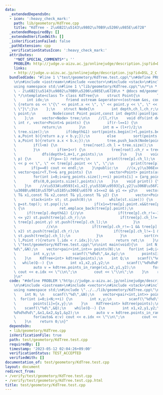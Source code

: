 ```yaml
---
data:
  _extendedDependsOn:
  - icon: ':heavy_check_mark:'
    path: lib/geometory/KdTree.cpp
    title: "KdTree - 2\u6B21\u5143\u9802\u70B9\u5206\u985E\u6728"
  _extendedRequiredBy: []
  _extendedVerifiedWith: []
  _isVerificationFailed: false
  _pathExtension: cpp
  _verificationStatusIcon: ':heavy_check_mark:'
  attributes:
    '*NOT_SPECIAL_COMMENTS*': ''
    PROBLEM: http://judge.u-aizu.ac.jp/onlinejudge/description.jsp?id=DSL_2_C
    links:
    - http://judge.u-aizu.ac.jp/onlinejudge/description.jsp?id=DSL_2_C
  bundledCode: "#line 1 \"test/geometory/KdTree.test.cpp\"\n#define PROBLEM \"http://judge.u-aizu.ac.jp/onlinejudge/description.jsp?id=DSL_2_C\"\
    \n\n#include <iostream>\n#include <vector>\n#include <stack>\n#include <algorithm>\n\
    using namespace std;\n#line 1 \"lib/geometory/KdTree.cpp\"\n/*\n * @title KdTree\
    \ - 2\u6B21\u5143\u9802\u70B9\u5206\u985E\u6728\n * @docs md/geometory/KdTree.md\n\
    \ */\ntemplate<class T> class KdTree{\n    struct Point{\n        T x,y;\n   \
    \     int idx;\n        friend ostream &operator<<(ostream &os, const Point& point)\
    \ {return os << \"{\" << point.x << \", \" << point.y << \", \" << point.idx <<\
    \ \"}\";}\n    };\n    struct Node{\n        int depth,ch_l,ch_r;\n        Point\
    \ point;\n        Node(const Point point,const int depth):point(point),depth(depth),ch_l(-1),ch_r(-1){};\n\
    \    };\n    vector<Node> tree;\n\n    //[l,r)\n    void dfs(int depth, int l,\
    \ int r, vector<Point>& points) {\n        if(r-l==1) {\n            tree.push_back(Node(points[l],depth));\n\
    \            return;\n        }\n        int m = (l+r)/2;\n        int root =\
    \ tree.size();\n        if(depth&1) sort(points.begin()+l,points.begin()+r,[&](Point\
    \ a,Point b){return a.y < b.y;});\n        else        sort(points.begin()+l,points.begin()+r,[&](Point\
    \ a,Point b){return a.x < b.x;});\n        tree.push_back(Node(points[m],depth));\n\
    \        if(l<m) {\n            tree[root].ch_l = tree.size();\n            dfs(depth+1,l,m,points);\n\
    \        }\n        if(m+1<r) {\n            tree[root].ch_r = tree.size();\n\
    \            dfs(depth+1,m+1,r,points);\n        }\n    }\n    void print(int\
    \ p) {\n        if(p==-1) return;\n        print(tree[p].ch_l);\n        cout\
    \ << p << \", \" << tree[p].point << \", \";\n        print(tree[p].ch_r);\n \
    \       if(p==0) cout << endl;\n    }\npublic:\n    //(x,y)\u306Evector\n    KdTree(const\
    \ vector<pair<T,T>>& arg_points) {\n        vector<Point> points(arg_points.size());\n\
    \        for(int i=0;i<arg_points.size();++i) points[i] = {arg_points[i].first,arg_points[i].second,i};\n\
    \        dfs(0,0,points.size(),points);\n    }\n    void print() {\n        print(0);\n\
    \    }\n    //x\u533A\u9593[x1,x2],y\u533A\u9593[y1,y2]\u306B\u56F2\u307E\u308C\
    \u308B\u9818\u57DF\u5185\u306E\u6570 x1<=x2 && y1 <= y2\n    vector<Point> points_in_range(const\
    \ T& x1,const T& x2,const T& y1,const T& y2) {\n        vector<Point> ret;\n \
    \       stack<int> st; st.push(0);\n        while(st.size()) {\n            int\
    \ p=st.top(); st.pop();\n            if(x1<=tree[p].point.x&&tree[p].point.x<=x2&&y1<=tree[p].point.y&&tree[p].point.y<=y2)\
    \ {\n                ret.emplace_back(tree[p].point);\n            }\n       \
    \     if(tree[p].depth&1) {//y\n                if(tree[p].ch_r!=-1 && tree[p].point.y\
    \ <= y2) st.push(tree[p].ch_r);\n                if(tree[p].ch_l!=-1 && y1 <=\
    \ tree[p].point.y) st.push(tree[p].ch_l);\n            }\n            else { \
    \              //x\n                if(tree[p].ch_r!=-1 && tree[p].point.x <=\
    \ x2) st.push(tree[p].ch_r);\n                if(tree[p].ch_l!=-1 && x1 <= tree[p].point.x)\
    \ st.push(tree[p].ch_l);\n            }\n        }\n        sort(ret.begin(),ret.end(),[&](Point\
    \ l,Point r){return l.idx < r.idx;});\n        return ret;\n    }\n};\n#line 9\
    \ \"test/geometory/KdTree.test.cpp\"\n\nint main(void){\n    int N; \n    scanf(\"\
    %d\",&N);\n    vector<pair<int,int>> points(N);\n    for(int i=0;i<N;++i) {\n\
    \        int x,y;\n        scanf(\"%d%d\",&x,&y);\n        points[i]={x,y};\n\
    \    }\n    KdTree<int> kdtree(points);\n    int Q;\n    scanf(\"%d\",&Q);\n \
    \   while(Q--) {\n        int x1,x2,y1,y2;\n        scanf(\"%d%d%d%d\",&x1,&x2,&y1,&y2);\n\
    \        auto v = kdtree.points_in_range(x1,x2,y1,y2);\n        for(auto& e:v)\
    \ cout << e.idx << \"\\n\";\n        cout << \"\\n\";\n    }\n    return 0;\n\
    }\n"
  code: "#define PROBLEM \"http://judge.u-aizu.ac.jp/onlinejudge/description.jsp?id=DSL_2_C\"\
    \n\n#include <iostream>\n#include <vector>\n#include <stack>\n#include <algorithm>\n\
    using namespace std;\n#include \"../../lib/geometory/KdTree.cpp\"\n\nint main(void){\n\
    \    int N; \n    scanf(\"%d\",&N);\n    vector<pair<int,int>> points(N);\n  \
    \  for(int i=0;i<N;++i) {\n        int x,y;\n        scanf(\"%d%d\",&x,&y);\n\
    \        points[i]={x,y};\n    }\n    KdTree<int> kdtree(points);\n    int Q;\n\
    \    scanf(\"%d\",&Q);\n    while(Q--) {\n        int x1,x2,y1,y2;\n        scanf(\"\
    %d%d%d%d\",&x1,&x2,&y1,&y2);\n        auto v = kdtree.points_in_range(x1,x2,y1,y2);\n\
    \        for(auto& e:v) cout << e.idx << \"\\n\";\n        cout << \"\\n\";\n\
    \    }\n    return 0;\n}"
  dependsOn:
  - lib/geometory/KdTree.cpp
  isVerificationFile: true
  path: test/geometory/KdTree.test.cpp
  requiredBy: []
  timestamp: '2023-05-12 02:04:26+09:00'
  verificationStatus: TEST_ACCEPTED
  verifiedWith: []
documentation_of: test/geometory/KdTree.test.cpp
layout: document
redirect_from:
- /verify/test/geometory/KdTree.test.cpp
- /verify/test/geometory/KdTree.test.cpp.html
title: test/geometory/KdTree.test.cpp
---
```


